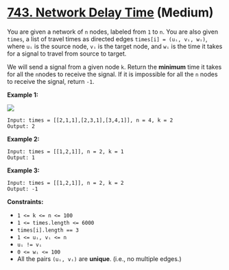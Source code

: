 # [743. Network Delay Time][link] (Medium)

[link]: https://leetcode.com/problems/network-delay-time/

You are given a network of `n` nodes, labeled from `1` to `n`. You are also given `times`, a list of
travel times as directed edges `times[i] = (uᵢ, vᵢ, wᵢ)`, where `uᵢ` is the source node, `vᵢ` is the
target node, and `wᵢ` is the time it takes for a signal to travel from source to target.

We will send a signal from a given node `k`. Return the **minimum** time it takes for all the
`n`nodes to receive the signal. If it is impossible for all the `n` nodes to receive the signal,
return `-1`.

**Example 1:**

![](https://assets.leetcode.com/uploads/2019/05/23/931_example_1.png)

```
Input: times = [[2,1,1],[2,3,1],[3,4,1]], n = 4, k = 2
Output: 2
```

**Example 2:**

```
Input: times = [[1,2,1]], n = 2, k = 1
Output: 1
```

**Example 3:**

```
Input: times = [[1,2,1]], n = 2, k = 2
Output: -1
```

**Constraints:**

- `1 <= k <= n <= 100`
- `1 <= times.length <= 6000`
- `times[i].length == 3`
- `1 <= uᵢ, vᵢ <= n`
- `uᵢ != vᵢ`
- `0 <= wᵢ <= 100`
- All the pairs `(uᵢ, vᵢ)` are **unique**. (i.e., no multiple edges.)
